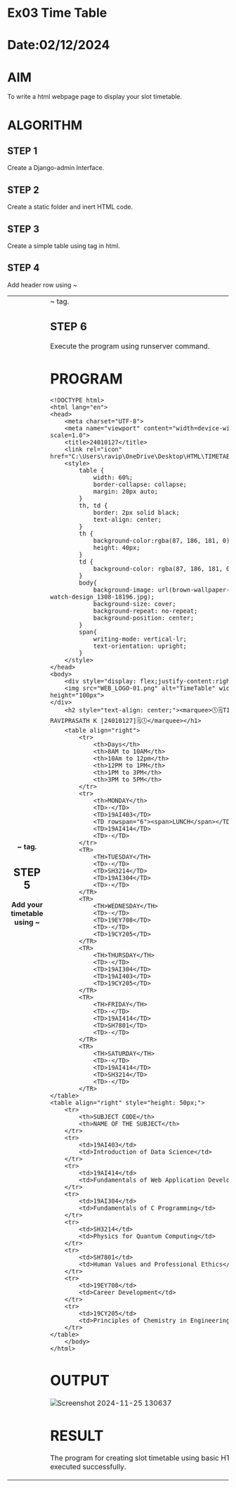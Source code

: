 # Ex03 Time Table
# Date:02/12/2024
# AIM
To write a html webpage page to display your slot timetable.

# ALGORITHM
## STEP 1
Create a Django-admin Interface.

## STEP 2
Create a static folder and inert HTML code.

## STEP 3
Create a simple table using <table> tag in html.

## STEP 4
Add header row using ~~~<th>~~~ tag.

## STEP 5
Add your timetable using ~~~<td>~~~ tag.

## STEP 6
Execute the program using runserver command.

# PROGRAM
~~~
<!DOCTYPE html>
<html lang="en">
<head>
    <meta charset="UTF-8">
    <meta name="viewport" content="width=device-width, initial-scale=1.0">
    <title>24010127</title>
    <link rel="icon" href="C:\Users\ravip\OneDrive\Desktop\HTML\TIMETABLE\download.jpg">
    <style>
        table {
            width: 60%;
            border-collapse: collapse;
            margin: 20px auto;
        }
        th, td {
            border: 2px solid black;
            text-align: center;
        }
        th {
            background-color:rgba(87, 186, 181, 0);
            height: 40px;
        }
        td {
            background-color: rgba(87, 186, 181, 0);
        }
        body{
            background-image: url(brown-wallpaper-with-retro-watch-design_1308-18196.jpg);
            background-size: cover;
            background-repeat: no-repeat;
            background-position: center;
        }
        span{
            writing-mode: vertical-lr;
            text-orientation: upright;
        }
    </style>
</head>
<body>
    <div style="display: flex;justify-content:right;" >
    <img src="WEB_LOGO-01.png" alt="TimeTable" width="600" height="100px">
</div>
    <h2 style="text-align: center;"><marquee>🕔🗒TIMETABLE - RAVIPRASATH K [24010127]🗒🕔</marquee></h1>
    <table align="right">
        <tr>
            <th>Days</th>
            <th>8AM to 10AM</th>
            <th>10Am to 12pm</th>
            <th>12PM to 1PM</th>
            <th>1PM to 3PM</th>
            <th>3PM to 5PM</th>
        </tr>
        <tr>
            <th>MONDAY</th>
            <TD>-</TD>
            <TD>19AI403</TD>
            <TD rowspan="6"><span>LUNCH</span></TD>
            <TD>19AI414</TD>
            <TD>-</TD>
        </tr>
        <TR>
            <TH>TUESDAY</TH>
            <TD>-</TD>
            <TD>SH3214</TD>
            <TD>19AI304</TD>
            <TD>-</TD>
        </TR>
        <TR>
            <TH>WEDNESDAY</TH>
            <TD>-</TD>
            <TD>19EY708</TD>
            <TD>-</TD>
            <TD>19CY205</TD>
        </TR>
        <TR>
            <TH>THURSDAY</TH>
            <TD>-</TD>
            <TD>19AI304</TD>
            <TD>19AI403</TD>
            <TD>19CY205</TD>
        </TR>
        <TR>
            <TH>FRIDAY</TH>
            <TD>-</TD>
            <TD>19AI414</TD>
            <TD>SH7801</TD>
            <TD>-</TD>
        </TR>
        <TR>
            <TH>SATURDAY</TH>
            <TD>-</TD>
            <TD>19AI414</TD>
            <TD>SH3214</TD>
            <TD>-</TD>
        </TR>
</table>
<table align="right" style="height: 50px;">
    <tr>
        <th>SUBJECT CODE</th>
        <th>NAME OF THE SUBJECT</th>
    </tr>
    <tr>
        <td>19AI403</td>
        <td>Introduction of Data Science</td>
    </tr>
    <tr>
        <td>19AI414</td>
        <td>Fundamentals of Web Application Development</td>
    </tr>
    <tr>
        <td>19AI304</td>
        <td>Fundamentals of C Programming</td>
    </tr>
    <tr>
        <td>SH3214</td>
        <td>Physics for Quantum Computing</td>
    </tr>
    <tr>
        <td>SH7801</td>
        <td>Human Values and Professional Ethics</td>
    </tr>
    <tr>
        <td>19EY708</td>
        <td>Career Development</td>
    </tr>
    <tr>
        <td>19CY205</td>
        <td>Principles of Chemistry in Engineering</td>
    </tr>
</table>
    </body>
</html> 
~~~
# OUTPUT


![Screenshot 2024-11-25 130637](https://github.com/user-attachments/assets/dded9750-ea43-467a-b798-f30001a66abf)

# RESULT
The program for creating slot timetable using basic HTML tags is executed successfully.
